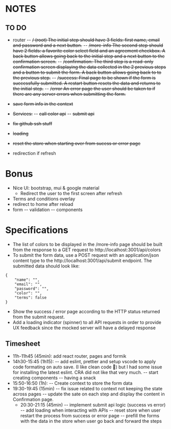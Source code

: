 # NOTES

## TO DO

- router
  -- ~~/ (root) The initial step should have 3 fields: first name, email and password and a next button.~~
  -- ~~/more-info The second step should have 2 fields: a favorite color select field and an agreement checkbox. A back button allows going back to the initial step and a next button to the confirmation screen.~~
  -- ~~/confirmation: The third step is a read-only confirmation screen displaying the data collected in the 2 previous steps and a button to submit the form. A back button allows going back to to the previous step.~~
  -- ~~/success: Final page to be shown if the form is successfully submitted. A restart button resets the data and returns to the initial step.~~
  -- ~~/error An error page the user should be taken to if there are any server errors when submitting the form.~~

- ~~save form info in the context~~
- ~~Services:~~
  -- ~~call color api~~
  -- ~~submit api~~
- ~~fix github ssh stuff~~
- ~~loading~~
- ~~reset the store when starting over from sucess or error page~~
- redirection if refresh

# Bonus

- Nice UI: bootstrap, mui & google material
  - Redirect the user to the first screen after refresh
- Terms and conditions overlay
- redirect to home after reload
- form
  -- validation
  -- components

# Specifications

- The list of colors to be displayed in the /more-info page should be built from the response to a GET request to http://localhost:3001/api/colors
- To submit the form data, use a POST request with an application/json content type to the http://localhost:3001/api/submit endpoint. The submitted data should look like:

```
{
    "name": "",
    "email": "",
    "password": "",
    "color": "",
    "terms": false
}
```

- Show the success / error page according to the HTTP status returned from the submit request.
- Add a loading indicator (spinner) to all API requests in order to provide UX feedback since the mocked server will have a delayed response

## Timesheet

- 11h-11h45 (45min): add react router, pages and formik
- 14h30-15:45 (1h15):
  -- add eslint, prettier and setup vscode to apply code formating on auto save. (I like clean code 🥰) but I had some issue for installing the latest eslint. CRA did not like that very much.
  -- start creating components
  -- having a snack
- 15:50-16:50 (1h):
  -- Create context to store the form data
- 19:30-19:45 (15min)
  -- fix issue related to context not keeping the state across pages
  -- update the sate on each step and display the content in Confirmation page.
  - 20:30-21:15 (45min)
    -- implement submit api logic (success vs error)
    -- add loading when interacting with APIs
    -- reset store when user restart the process from success or error page
    -- prefill the forms with the data in the store when user go back and forward the steps
